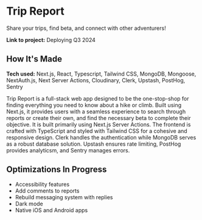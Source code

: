 # Trip Report

Share your trips, find beta, and connect with other adventurers!

**Link to project:** Deploying Q3 2024

## How It's Made

**Tech used:** Next.js, React, Typescript, Tailwind CSS, MongoDB, Mongoose, NextAuth.js, Next Server Actions, Cloudinary, Clerk, Upstash, PostHog, Sentry

Trip Report is a full-stack web app designed to be the one-stop-shop for finding everything you need to know about a hike or climb. Built using Next.js, it provides users with a seamless experience to search through reports or create their own, and find the necessary beta to complete their objective. It is built primarily using Next.js Server Actions. The frontend is crafted with TypeScript and styled with Tailwind CSS for a cohesive and responsive design. Clerk handles the authentication while MongoDB serves as a robust database solution. Upstash ensures rate limiting, PostHog provides analyticsm, and Sentry manages errors.

## Optimizations In Progress

- Accessibility features
- Add comments to reports
- Rebuild messaging system with replies
- Dark mode
- Native iOS and Android apps
